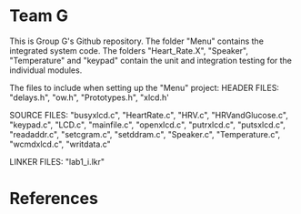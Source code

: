 # Team G

This is Group G's Github repository. The folder "Menu" contains the integrated system code. The folders "Heart_Rate.X", "Speaker", "Temperature" and "keypad" contain the unit and integration testing for the individual modules. 


The files to include when setting up the "Menu" project:
HEADER FILES: "delays.h", "ow.h", "Prototypes.h", "xlcd.h'

SOURCE FILES: "busyxlcd.c", "HeartRate.c", "HRV.c", "HRVandGlucose.c", "keypad.c", "LCD.c", "mainfile.c", "openxlcd.c", "putrxlcd.c", "putsxlcd.c", "readaddr.c", "setcgram.c", "setddram.c", "Speaker.c", "Temperature.c", "wcmdxlcd.c", "writdata.c"

LINKER FILES: "lab1_i.lkr"

# References
